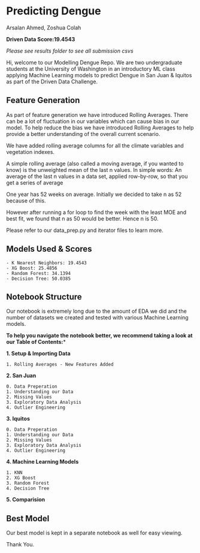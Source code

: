 # Predicting Dengue 
Arsalan Ahmed, Zoshua Colah

**Driven Data Score:19.4543**

*Please see results folder to see all submission csvs*


Hi, welcome to our Modelling Dengue Repo. We are two undergraduate students at the University of Washington in an introductory ML class applying Machine Learning models to predict Dengue in San Juan & Iquitos as part of the Driven Data Challenge.


## Feature Generation

As part of feature generation we have introduced Rolling Averages. 
There can be a lot of fluctuation in our variables which can cause bias in our model. To help reduce the bias we have introduced Rolling Averages to help provide a better understanding of the overall current scenario.

We have added rolling average columns for all the climate variables and vegetation indexes.

A simple rolling average (also called a moving average, if you wanted to know) is the unweighted mean of the last n values. In simple words: An average of the last n values in a data set, applied row-by-row, so that you get a series of average

One year has 52 weeks on average. Initially we decided to take n as 52 because of this.

However after running a for loop to find the week with the least MOE and best fit, we found that n as 50 would be better. Hence n is 50.

Please refer to our data_prep.py and iterator files to learn more.

## Models Used & Scores

	- K Nearest Neighbors: 19.4543
	- XG Boost: 25.4856
	- Random Forest: 34.1394	
	- Decision Tree: 50.0385	

## Notebook Structure

Our notebook is extremely long due to the amount of EDA we did and the number of datasets we created and tested with various Machine Learning models. 

**To help you navigate the notebook better, we recommend taking a look at our Table of Contents:***

**1. Setup & Importing Data**
    
    1. Rolling Averages - New Features Added 

**2. San Juan**

    0. Data Preperation
    1. Understanding our Data
    2. Missing Values
    3. Exploratory Data Analysis
    4. Outlier Engineering
    
    
**3. Iquitos**
    
    0. Data Preperation
    1. Understanding our Data
    2. Missing Values
    3. Exploratory Data Analysis
    4. Outlier Engineering   
    
**4. Machine Learning Models**
    
    1. KNN
    2. XG Boost
    3. Random Forest
    4. Decision Tree
    
**5. Comparision**

## Best Model

Our best model is kept in a separate notebook as well for easy viewing.

Thank You.